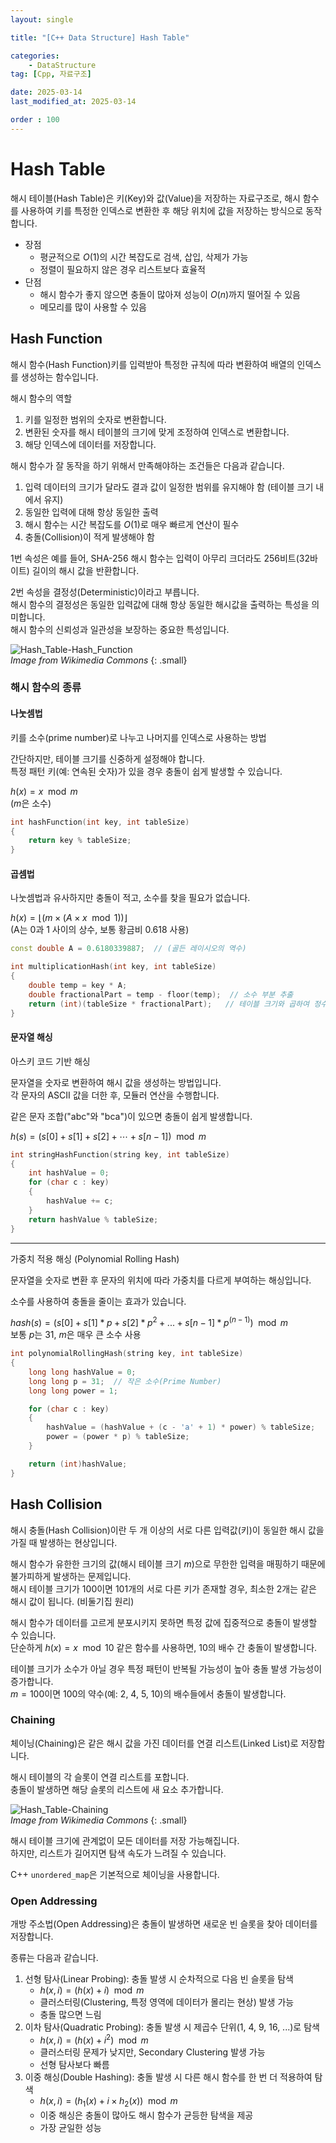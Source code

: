 ```yaml
---
layout: single

title: "[C++ Data Structure] Hash Table"

categories:
    - DataStructure
tag: [Cpp, 자료구조]

date: 2025-03-14
last_modified_at: 2025-03-14

order : 100
---
```


# Hash Table

해시 테이블(Hash Table)은 키(Key)와 값(Value)을 저장하는 자료구조로, 해시 함수를 사용하여 키를 특정한 인덱스로 변환한 후 해당 위치에 값을 저장하는 방식으로 동작합니다.

+ 장점
    + 평균적으로 $O(1)$의 시간 복잡도로 검색, 삽입, 삭제가 가능
    + 정렬이 필요하지 않은 경우 리스트보다 효율적
+ 단점
    + 해시 함수가 좋지 않으면 충돌이 많아져 성능이 $O(n)$까지 떨어질 수 있음
    + 메모리를 많이 사용할 수 있음

## Hash Function

해시 함수(Hash Function)키를 입력받아 특정한 규칙에 따라 변환하여 배열의 인덱스를 생성하는 함수입니다.

해시 함수의 역할

1. 키를 일정한 범위의 숫자로 변환합니다.
2. 변환된 숫자를 해시 테이블의 크기에 맞게 조정하여 인덱스로 변환합니다.
3. 해당 인덱스에 데이터를 저장합니다.

해시 함수가 잘 동작을 하기 위해서 만족해야하는 조건들은 다음과 같습니다.

1. 입력 데이터의 크기가 달라도 결과 값이 일정한 범위를 유지해야 함 (테이블 크기 내에서 유지)
2. 동일한 입력에 대해 항상 동일한 출력
3. 해시 함수는 시간 복잡도를 $O(1)$로 매우 빠르게 연산이 필수
4. 충돌(Collision)이 적게 발생해야 함

1번 속성은 예를 들어, SHA-256 해시 함수는 입력이 아무리 크더라도 256비트(32바이트) 길이의 해시 값을 반환합니다.

2번 속성을 결정성(Deterministic)이라고 부릅니다.  
해시 함수의 결정성은 동일한 입력값에 대해 항상 동일한 해시값을 출력하는 특성을 의미합니다.  
해시 함수의 신뢰성과 일관성을 보장하는 중요한 특성입니다.

![Hash_Table-Hash_Function]({{site.url}}/images/cpp/DataStructure/2025-03-14-DataStructure-Hash_Table/Hash_Table-Hash_Function.PNG)  
<cite>Image from Wikimedia Commons</cite>
{: .small}


### 해시 함수의 종류

#### 나눗셈법

키를 소수(prime number)로 나누고 나머지를 인덱스로 사용하는 방법

간단하지만, 테이블 크기를 신중하게 설정해야 합니다.  
특정 패턴 키(예: 연속된 숫자)가 있을 경우 충돌이 쉽게 발생할 수 있습니다.

$h(x) = x \mod m$  
($m$은 소수)

```cpp
int hashFunction(int key, int tableSize)
{
    return key % tableSize;
}
```

#### 곱셈법

나눗셈법과 유사하지만 충돌이 적고, 소수를 찾을 필요가 없습니다.

$h(x) = \lfloor (m \times (A \times x \mod 1)) \rfloor$  
(A는 0과 1 사이의 상수, 보통 황금비 0.618 사용)

```cpp
const double A = 0.6180339887;  // (골든 레이시오의 역수)

int multiplicationHash(int key, int tableSize)
{
    double temp = key * A;
    double fractionalPart = temp - floor(temp);  // 소수 부분 추출
    return (int)(tableSize * fractionalPart);   // 테이블 크기와 곱하여 정수 인덱스 생성
}
```

#### 문자열 해싱

아스키 코드 기반 해싱

문자열을 숫자로 변환하여 해시 값을 생성하는 방법입니다.  
각 문자의 ASCII 값을 더한 후, 모듈러 연산을 수행합니다.

같은 문자 조합("abc"와 "bca")이 있으면 충돌이 쉽게 발생합니다.

$h(s) = (s[0] + s[1] + s[2] + \cdots + s[n−1]) \mod m$

```cpp
int stringHashFunction(string key, int tableSize)
{
    int hashValue = 0;
    for (char c : key)
    {
        hashValue += c;
    }
    return hashValue % tableSize;
}
```

---

가중치 적용 해싱 (Polynomial Rolling Hash)

문자열을 숫자로 변환 후 문자의 위치에 따라 가중치를 다르게 부여하는 해싱입니다.

소수를 사용하여 충돌을 줄이는 효과가 있습니다.

$hash(s) = (s[0] + s[1] * p + s[2] * p^2 + ... + s[n-1] * p^{(n-1)}) \mod m$  
보통 $p$는 $31$, $m$은 매우 큰 소수 사용

```cpp
int polynomialRollingHash(string key, int tableSize)
{
    long long hashValue = 0;
    long long p = 31;  // 작은 소수(Prime Number)
    long long power = 1;

    for (char c : key)
    {
        hashValue = (hashValue + (c - 'a' + 1) * power) % tableSize;
        power = (power * p) % tableSize;
    }

    return (int)hashValue;
}
```

## Hash Collision

해시 충돌(Hash Collision)이란 두 개 이상의 서로 다른 입력값(키)이 동일한 해시 값을 가질 때 발생하는 현상입니다.

해시 함수가 유한한 크기의 값(해시 테이블 크기 $m$)으로 무한한 입력을 매핑하기 때문에 불가피하게 발생하는 문제입니다.  
해시 테이블 크기가 100이면 101개의 서로 다른 키가 존재할 경우, 최소한 2개는 같은 해시 값이 됩니다. (비둘기집 원리)

해시 함수가 데이터를 고르게 분포시키지 못하면 특정 값에 집중적으로 충돌이 발생할 수 있습니다.  
단순하게 $h(x) = x \mod 10$ 같은 함수를 사용하면, 10의 배수 간 충돌이 발생합니다.

테이블 크기가 소수가 아닐 경우 특정 패턴이 반복될 가능성이 높아 충돌 발생 가능성이 증가합니다.  
$m = 100$이면 100의 약수(예: 2, 4, 5, 10)의 배수들에서 충돌이 발생합니다.

### Chaining

체이닝(Chaining)은 같은 해시 값을 가진 데이터를 연결 리스트(Linked List)로 저장합니다.

해시 테이블의 각 슬롯이 연결 리스트를 포합니다.  
충돌이 발생하면 해당 슬롯의 리스트에 새 요소 추가합니다.

![Hash_Table-Chaining]({{site.url}}/images/cpp/DataStructure/2025-03-14-DataStructure-Hash_Table/Hash_Table-Chaining.PNG)  
<cite>Image from Wikimedia Commons</cite>
{: .small}

해시 테이블 크기에 관계없이 모든 데이터를 저장 가능해집니다.  
하지만, 리스트가 길어지면 탐색 속도가 느려질 수 있습니다.

C++ `unordered_map`은 기본적으로 체이닝을 사용합니다.

### Open Addressing

개방 주소법(Open Addressing)은 충돌이 발생하면 새로운 빈 슬롯을 찾아 데이터를 저장합니다.

종류는 다음과 같습니다.

1. 선형 탐사(Linear Probing): 충돌 발생 시 순차적으로 다음 빈 슬롯을 탐색
    + $h(x, i) = (h(x) + i) \mod m$
    + 클러스터링(Clustering, 특정 영역에 데이터가 몰리는 현상) 발생 가능
    + 충돌 많으면 느림
2. 이차 탐사(Quadratic Probing): 충돌 발생 시 제곱수 단위(1, 4, 9, 16, ...)로 탐색
    + $h(x, i) = (h(x) + i^2) \mod m$
    + 클러스터링 문제가 낮지만, Secondary Clustering 발생 가능
    + 선형 탐사보다 빠름
3. 이중 해싱(Double Hashing): 충돌 발생 시 다른 해시 함수를 한 번 더 적용하여 탐색
    + $h(x, i) = (h_1(x) + i \times h_2(x)) \mod m$
    + 이중 해싱은 충돌이 많아도 해시 함수가 균등한 탐색을 제공
    + 가장 균일한 성능
